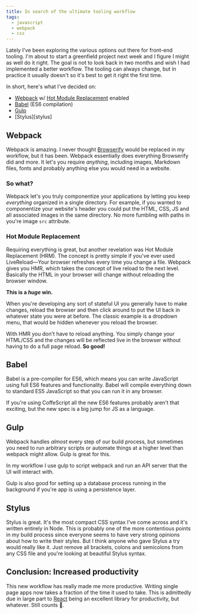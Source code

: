 ```yaml
---
title: In search of the ultimate tooling workflow
tags:
  - javascript
  - webpack
  - css
---
```


Lately I've been exploring the various options out there for front-end tooling. I'm about to start a greenfield project next week and I figure I might as well do it right. The goal is not to look back in two months and wish I had implemented a better workflow. The tooling can always change, but in practice it usually doesn't so it's best to get it right the first time.

In short, here's what I've decided on:

* [Webpack][webpack] w/ [Hot Module Replacement][hmr] enabled
* [Babel][babel] (ES6 compilation)
* [Gulp][gulp]
* [Stylus][stylus]

## Webpack

Webpack is amazing. I never thought [Browserify][browserify] would be replaced in my workflow, but it has been. Webpack essentially does everything Browserify did and more. It let's you require _anything_, including images, Markdown files, fonts and probably anything else you would need in a website.

### So what?

Webpack let's you truly componentize your applications by letting you keep _everything_ organized in a single directory. For example, if you wanted to componentize your website's header you could put the HTML, CSS, JS and all associated images in the same directory. No more fumbling with paths in you're image `src` attribute.

### Hot Module Replacement

Requiring everything is great, but another revelation was Hot Module Replacement (HRM). The concept is pretty simple if you've ever used LiveReload—Your browser refreshes every time you change a file. Webpack gives you HMR, which takes the concept of live reload to the next level. Basically the HTML in your browser will change without reloading the browser window.

**This is a _huge_ win.**

When you're developing any sort of stateful UI you generally have to make changes, reload the browser and then click around to put the UI back in whatever state you were at before. The classic example is a dropdown menu, that would be hidden whenever you reload the browser.

With HMR you don't have to reload anything. You simply change your HTML/CSS and the changes will be reflected live in the browser without having to do a full page reload. **So good!**

## Babel

Babel is a pre-compiler for ES6, which means you can write JavaScript using full ES6 features and functionality. Babel will compile everything down to standard ES5 JavaScript so that you can run it in any browser.

If you're using CoffeScript all the new ES6 features probably aren't that exciting, but the new spec is a big jump for JS as a language.

## Gulp

Webpack handles _almost_ every step of our build process, but sometimes you need to run arbitrary scripts or automate things at a higher level than webpack might allow. Gulp is great for this.

In my workflow I use gulp to script webpack and run an API server that the UI will interact with.

Gulp is also good for setting up a database process running in the background if you're app is using a persistence layer.

## Stylus

Stylus is great. It's the most compact CSS syntax I've come across and it's written entirely in Node. This is probably one of the more contentious points in my build process since everyone seems to have very strong opinions about how to write their styles. But I think anyone who gave Stylus a try would really like it. Just remove all brackets, colons and semicolons from any CSS file and you're looking at beautiful Stylus syntax.

## Conclusion: Increased productivity

This new workflow has really made me more productive. Writing single page apps now takes a fraction of the time it used to take. This is admittedly due in large part to [React][react] being an excellent library for productivity, but whatever. Still counts :beers:.

[webpack]: http://webpack.github.io/
[react]: https://facebook.github.io/react/
[gulp]: http://gulpjs.com/
[babel]: https://babeljs.io/
[hmr]: https://github.com/webpack/docs/wiki/hot-module-replacement-with-webpack
[browserify]: http://browserify.org/

